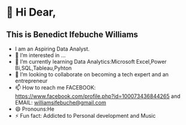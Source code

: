 # 👋 Hi Dear,
## This is Benedict Ifebuche Williams
- I am an Aspiring Data Analyst.
- 👀 I’m interested in ...
- 🌱 I’m currently learning Data Analytics:Microsoft Excel,Power Bi,SQL,Tableau,Pyhton
- 💞️ I’m looking to collaborate on becoming a tech expert and an entrepreneur
- 📫 How to reach me FACEBOOK: https://www.facebook.com/profile.php?id=100073436844265 and EMAIL: williamsifebuche@gmail.com
- 😄 Pronouns:He
- ⚡ Fun fact: Addicted to Personal development and Music

<!---
BenWilliams7202/BenWilliams7202 is a ✨ special ✨ repository because its `README.md` (this file) appears on your GitHub profile.
You can click the Preview link to take a look at your changes.
--->
